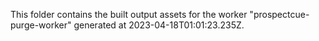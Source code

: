 This folder contains the built output assets for the worker "prospectcue-purge-worker" generated at 2023-04-18T01:01:23.235Z.